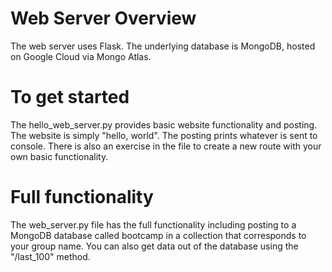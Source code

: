 # Web Server Overview
The web server uses Flask. The underlying database is MongoDB, hosted on Google Cloud via Mongo Atlas.

# To get started
The hello_web_server.py provides basic website functionality and posting. The website is simply "hello, world". The posting prints whatever is sent to console. There is also an exercise in the file to create a new route with your own basic functionality.

# Full functionality
The web_server.py file has the full functionality including posting to a MongoDB database called bootcamp in a collection that corresponds to your group name. You can also get data out of the database using the "/last_100" method.
